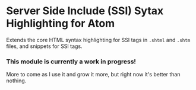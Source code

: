 # Server Side Include (SSI) Sytax Highlighting for Atom
Extends the core HTML syntax highlighting for SSI tags in `.shtml`
and `.shtm` files, and snippets for SSI tags.

### This module is currently a work in progress!
More to come as I use it and grow it more, but right now
it's better than nothing.
